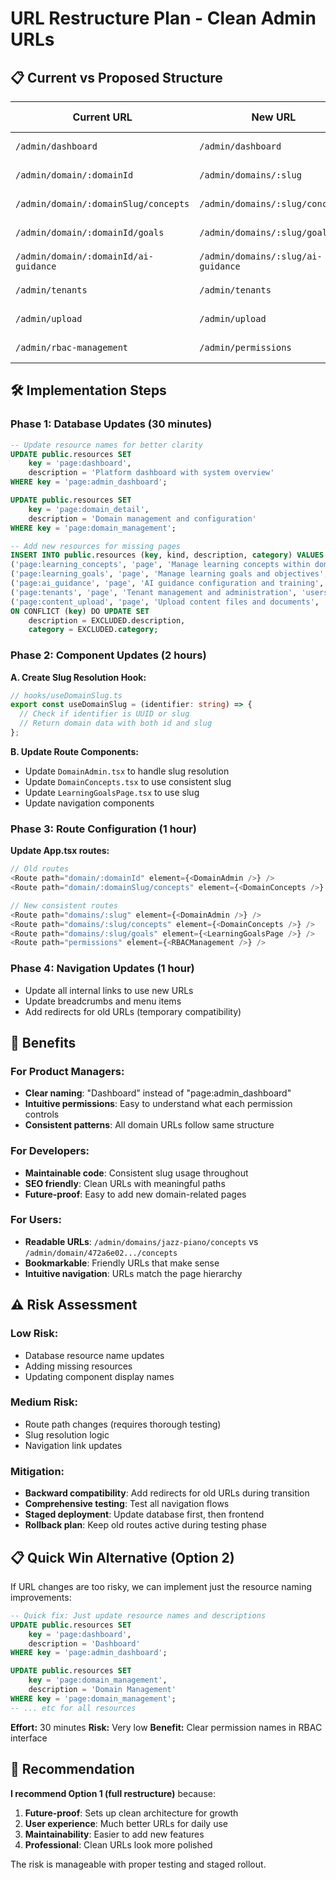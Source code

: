 # URL Restructure Plan - Clean Admin URLs

## 📋 Current vs Proposed Structure

| Current URL | New URL | Resource Name | Display Name | Changes Required |
|-------------|---------|---------------|--------------|------------------|
| `/admin/dashboard` | `/admin/dashboard` | `page:dashboard` | "Dashboard" | Resource name only |
| `/admin/domain/:domainId` | `/admin/domains/:slug` | `page:domain_detail` | "Domain Management" | URL path + slug lookup |
| `/admin/domain/:domainSlug/concepts` | `/admin/domains/:slug/concepts` | `page:learning_concepts` | "Learning Concepts" | URL path consistency |
| `/admin/domain/:domainId/goals` | `/admin/domains/:slug/goals` | `page:learning_goals` | "Learning Goals" | URL path + slug lookup |
| `/admin/domain/:domainId/ai-guidance` | `/admin/domains/:slug/ai-guidance` | `page:ai_guidance` | "AI Guidance" | URL path + slug lookup |
| `/admin/tenants` | `/admin/tenants` | `page:tenants` | "Tenant Management" | Resource name only |
| `/admin/upload` | `/admin/upload` | `page:content_upload` | "Content Upload" | Resource name only |
| `/admin/rbac-management` | `/admin/permissions` | `page:permission_management` | "Permission Management" | URL simplification |

## 🛠️ Implementation Steps

### Phase 1: Database Updates (30 minutes)
```sql
-- Update resource names for better clarity
UPDATE public.resources SET 
    key = 'page:dashboard',
    description = 'Platform dashboard with system overview'
WHERE key = 'page:admin_dashboard';

UPDATE public.resources SET 
    key = 'page:domain_detail', 
    description = 'Domain management and configuration'
WHERE key = 'page:domain_management';

-- Add new resources for missing pages
INSERT INTO public.resources (key, kind, description, category) VALUES
('page:learning_concepts', 'page', 'Manage learning concepts within domains', 'content'),
('page:learning_goals', 'page', 'Manage learning goals and objectives', 'content'),
('page:ai_guidance', 'page', 'AI guidance configuration and training', 'content'),
('page:tenants', 'page', 'Tenant management and administration', 'users'),
('page:content_upload', 'page', 'Upload content files and documents', 'system')
ON CONFLICT (key) DO UPDATE SET
    description = EXCLUDED.description,
    category = EXCLUDED.category;
```

### Phase 2: Component Updates (2 hours)

**A. Create Slug Resolution Hook:**
```typescript
// hooks/useDomainSlug.ts
export const useDomainSlug = (identifier: string) => {
  // Check if identifier is UUID or slug
  // Return domain data with both id and slug
};
```

**B. Update Route Components:**
- Update `DomainAdmin.tsx` to handle slug resolution
- Update `DomainConcepts.tsx` to use consistent slug
- Update `LearningGoalsPage.tsx` to use slug
- Update navigation components

### Phase 3: Route Configuration (1 hour)

**Update App.tsx routes:**
```typescript
// Old routes
<Route path="domain/:domainId" element={<DomainAdmin />} />
<Route path="domain/:domainSlug/concepts" element={<DomainConcepts />} />

// New consistent routes  
<Route path="domains/:slug" element={<DomainAdmin />} />
<Route path="domains/:slug/concepts" element={<DomainConcepts />} />
<Route path="domains/:slug/goals" element={<LearningGoalsPage />} />
<Route path="permissions" element={<RBACManagement />} />
```

### Phase 4: Navigation Updates (1 hour)
- Update all internal links to use new URLs
- Update breadcrumbs and menu items
- Add redirects for old URLs (temporary compatibility)

## 🎯 Benefits

### For Product Managers:
- **Clear naming**: "Dashboard" instead of "page:admin_dashboard"
- **Intuitive permissions**: Easy to understand what each permission controls
- **Consistent patterns**: All domain URLs follow same structure

### For Developers:
- **Maintainable code**: Consistent slug usage throughout
- **SEO friendly**: Clean URLs with meaningful paths
- **Future-proof**: Easy to add new domain-related pages

### For Users:
- **Readable URLs**: `/admin/domains/jazz-piano/concepts` vs `/admin/domain/472a6e02.../concepts`
- **Bookmarkable**: Friendly URLs that make sense
- **Intuitive navigation**: URLs match the page hierarchy

## ⚠️ Risk Assessment

### Low Risk:
- Database resource name updates
- Adding missing resources
- Updating component display names

### Medium Risk:
- Route path changes (requires thorough testing)
- Slug resolution logic
- Navigation link updates

### Mitigation:
- **Backward compatibility**: Add redirects for old URLs during transition
- **Comprehensive testing**: Test all navigation flows
- **Staged deployment**: Update database first, then frontend
- **Rollback plan**: Keep old routes active during testing phase

## 📋 Quick Win Alternative (Option 2)

If URL changes are too risky, we can implement just the resource naming improvements:

```sql
-- Quick fix: Just update resource names and descriptions
UPDATE public.resources SET 
    key = 'page:dashboard',
    description = 'Dashboard'
WHERE key = 'page:admin_dashboard';

UPDATE public.resources SET 
    key = 'page:domain_management',
    description = 'Domain Management'
WHERE key = 'page:domain_management';
-- ... etc for all resources
```

**Effort:** 30 minutes
**Risk:** Very low
**Benefit:** Clear permission names in RBAC interface

## 🚀 Recommendation

**I recommend Option 1 (full restructure)** because:
1. **Future-proof**: Sets up clean architecture for growth
2. **User experience**: Much better URLs for daily use
3. **Maintainability**: Easier to add new features
4. **Professional**: Clean URLs look more polished

The risk is manageable with proper testing and staged rollout.